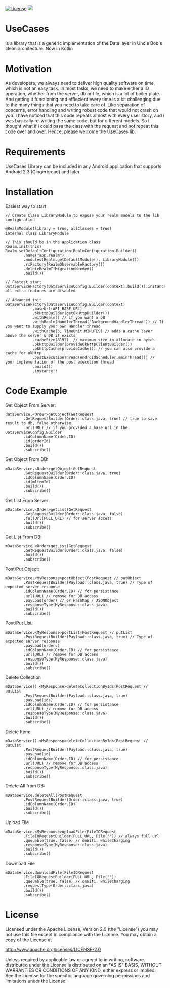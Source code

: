 [![License](https://img.shields.io/badge/license-Apache%202.0-blue.svg)](https://github.com/Zeyad-37/GenericUseCase/blob/master/LICENSE)
[![](https://www.jitpack.io/v/zeyad-37/usecases.svg)](https://www.jitpack.io/#zeyad-37/usecases)
# UseCases

Is a library that is a generic implementation of the Data layer in Uncle Bob's clean architecture.
Now in Kotlin

# Motivation

As developers, we always need to deliver high quality software on time,
 which is not an easy task.
In most tasks, we need to make either a IO operation, whether from the server,
 db or file, which is a lot of boiler plate. And getting it functioning and effiecient every time
 is a bit challenging due to the many things that you need to take care of. 
 Like separation of concerns, error handling and writing robust code that 
 would not crash on you.
 I have noticed that this code repeats almost with every user story, and 
 i was basically re-writing the same code, but for different models. So i 
 thought what if i could pass the class with the request and not repeat this
 code over and over. Hence, please welcome the UseCases lib.

# Requirements

UseCases Library can be included in any Android application that supports Android 2.3 (Gingerbread) and later. 

# Installation

Easiest way to start
```
// Create Class LibraryModule to expose your realm models to the lib configuration

@RealmModule(library = true, allClasses = true)
internal class LibraryModule
```
```
// This should be in the application class
Realm.init(this)
Realm.setDefaultConfiguration(RealmConfiguration.Builder()
        .name("app.realm")
        .modules(Realm.getDefaultModule(), LibraryModule())
        .rxFactory(RealmObservableFactory())
        .deleteRealmIfMigrationNeeded()
        .build())

// Fastest start
DataServiceFactory(DataServiceConfig.Builder(context).build()).instance!!// all extra features are disabled
                
// Advanced init
DataServiceFactory(DataServiceConfig.Builder(context)
            .baseUrl(API_BASE_URL)
            .okHttpBuilder(getOkHttpBuilder())
            .withRealm() // if you want a DB
            .withRealm(HandlerThread("BackgroundHandlerThread")) // If you want to supply your own Handler thread
            .withCache(3, TimeUnit.MINUTES) // adds a cache layer above the server & DB if exists
            .cacheSize(8192)  // maximum size to allocate in bytes
            .okHttpBuilder(provideOkHttpClientBuilder()) 
            .okhttpCache(provideCache()) // you can also provide a cache for okHttp
            .postExecutionThread(AndroidScheduler.mainThread()) // your implementation of the post execution thread
            .build())
            .instance!!

```
# Code Example

Get Object From Server:
```
dataService.<Order>getObject(GetRequest
        .GetRequestBuilder(Order::class.java, true) // true to save result to db, false otherwise.
        .url(URL) // if you provided a base url in the DataServiceConfig.Builder
        .idColumnName(Order.ID)
        .id(orderId)
        .build())
        .subscribe()
```
Get Object From DB:
```
mDataService.<Order>getObject(GetRequest
        .GetRequestBuilder(Order::class.java, true)
        .idColumnName(Order.ID)
        .id(mItemId)
        .build())
        .subscribe()
```
Get List From Server:
```
mDataService.<Order>getList(GetRequest
        .GetRequestBuilder(Order::class.java, false)
        .fullUrl(FULL_URL) // for server access
        .build())
        .subscribe()
```
Get List From DB:
```
mDataService.<Order>getList(GetRequest
        .GetRequestBuilder(Order::class.java, false)
        .build())
        .subscribe()
```
Post/Put Object:
```
mDataService.<MyResponse>postObject(PostRequest // putObject
        .PostRequestBuilder(Payload::class.java, true) // Type of expected server response
        .idColumnName(Order.ID) // for persistance
        .url(URL) // remove for DB access
        .payLoad(order) // or HashMap / JSONObject
        .responseType(MyResponse::class.java)
        .build())
        .subscribe()
```
Post/Put List:
```
mDataService.<MyResponse>postList(PostRequest // putList
        .PostRequestBuilder(Payload::class.java, true) // Type of expected server response
        .payLoad(orders)
        .idColumnName(Order.ID) // for persistance
        .url(URL) // remove for DB access
        .responseType(MyResponse::class.java)
        .build())
        .subscribe()
```
Delete Collection
```
mDataService().<MyResponse>deleteCollectionByIds(PostRequest // putList
        .PostRequestBuilder(Payload::class.java, true)
        .payLoad(ids)
        .idColumnName(Order.ID) // for persistance
        .url(URL) // remove for DB access
        .responseType(MyResponse::class.java)
        .build())
        .subscribe()
```
Delete Item:
```
mDataService().<MyResponse>deleteCollectionByIds(PostRequest // putList
        .PostRequestBuilder(Payload::class.java, true)
        .payLoad(id)
        .idColumnName(Order.ID) // for persistance
        .url(URL) // remove for DB access
        .responseType(MyResponse::class.java)
        .build())
        .subscribe()
```
Delete All from DB:
```
mDataService.deleteAll(PostRequest
        .PostRequestBuilder(Order::class.java, true)
        .idColumnName(Order.ID)
        .build())
        .subscribe()
```
Upload File
```
mDataService.<MyResponse>uploadFile(FileIORequest
        .FileIORequestBuilder(FULL_URL, File("")) // always full url
        .queuable(true, false) // onWifi, whileCharging
        .responseType(MyResponse::class.java)
        .build())
        .subscribe()
```
Download File
```
mDataService.downloadFile(FileIORequest
        .FileIORequestBuilder(FULL_URL, File(""))
        .queuable(true, false) // onWifi, whileCharging
        .requestType(Order::class.java)
        .build())
        .subscribe()
```
# License

Licensed under the Apache License, Version 2.0 (the "License")
you may not use this file except in compliance with the License.
You may obtain a copy of the License at

   http://www.apache.org/licenses/LICENSE-2.0

Unless required by applicable law or agreed to in writing, software
distributed under the License is distributed on an "AS IS" BASIS,
WITHOUT WARRANTIES OR CONDITIONS OF ANY KIND, either express or implied.
See the License for the specific language governing permissions and
limitations under the License.
